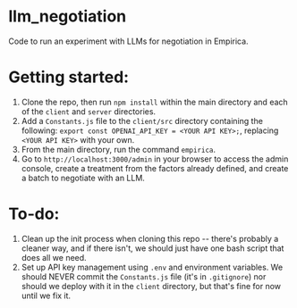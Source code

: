 # llm_negotiation
Code to run an experiment with LLMs for negotiation in Empirica. 

# Getting started:
1. Clone the repo, then run `npm install` within the main directory and each of the `client` and `server` directories. 
2. Add a `Constants.js` file to the `client/src` directory containing the following: `export const OPENAI_API_KEY = <YOUR API KEY>;`, replacing `<YOUR API KEY>` with your own. 
3. From the main directory, run the command `empirica`. 
4. Go to `http://localhost:3000/admin` in your browser to access the admin console, create a treatment from the factors already defined, and create a batch to negotiate with an LLM. 


# To-do: 
1. Clean up the init process when cloning this repo -- there's probably a cleaner way, and if there isn't, we should just have one bash script that does all we need. 
2. Set up API key management using `.env` and environment variables. We should NEVER commit the `Constants.js` file (it's in `.gitignore`) nor should we deploy with it in the `client` directory, but that's fine for now until we fix it. 
